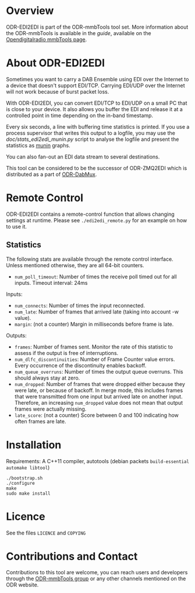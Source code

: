 Overview
========

ODR-EDI2EDI is part of the ODR-mmbTools tool set. More information about the
ODR-mmbTools is available in the *guide*, available on the
[Opendigitalradio mmbTools page](http://www.opendigitalradio.org/mmbtools).

About ODR-EDI2EDI
=================

Sometimes you want to carry a DAB Ensemble using EDI over the Internet to a device that doesn't support EDI/TCP.
Carrying EDI/UDP over the Internet will not work because of burst packet loss.

With ODR-EDI2EDI, you can convert EDI/TCP to EDI/UDP on a small PC that is close to your device. It also allows you
buffer the EDI and release it at a controlled point in time depending on the in-band timestamp.

Every six seconds, a line with buffering time statistics is printed. If you use a process supervisor that writes this
output to a logfile, you may use the *doc/stats_edi2edi_munin.py* script to analyse the logfile and present the
statistics as [munin](http://munin-monitoring.org/) graphs.

You can also fan-out an EDI data stream to several destinations.

This tool can be considered to be the successor of ODR-ZMQ2EDI which is distributed as a part of
[ODR-DabMux](https://github.com/Opendigitalradio/ODR-DabMux).

Remote Control
==============

ODR-EDI2EDI contains a remote-control function that allows changing settings at runtime.
Please see `./edi2edi_remote.py` for an example on how to use it.

Statistics
----------

The following stats are available through the remote control interface. Unless mentioned otherwise, they
are all 64-bit counters.

 * `num_poll_timeout`: Number of times the receive poll timed out for all inputs. Timeout interval: 24ms

Inputs:

 * `num_connects`: Number of times the input reconnected.
 * `num_late`: Number of frames that arrived late (taking into account -w value).
 * `margin`: (not a counter) Margin in milliseconds before  frame is late.

Outputs:

 * `frames`: Number of frames sent. Monitor the rate of this statistic to assess if the output is free of interruptions.
 * `num_dlfc_discontinuities`: Number of Frame Counter value errors. Every occurrence of the discontinuity enables backoff.
 * `num_queue_overruns`: Number of times the output queue overruns. This should always stay at zero.
 * `num_dropped`: Number of frames that were dropped either because they were late, or because of backoff. In merge
   mode, this includes frames that were transmitted from one input but arrived late on another input. Therefore, an
   increasing `num_dropped` value does not mean that output frames were actually missing.
 * `late_score`: (not a counter) Score between 0 and 100 indicating how often frames are late.


Installation
============

Requirements: A C++11 compiler, autotools (debian packets `build-essential automake libtool`)

    ./bootstrap.sh
    ./configure
    make
    sudo make install

Licence
=======

See the files `LICENCE` and `COPYING`


Contributions and Contact
=========================

Contributions to this tool are welcome, you can reach users and developers through the
[ODR-mmbTools group](https://groups.io/g/odr-mmbtools)
or any other channels mentioned on the ODR website.
